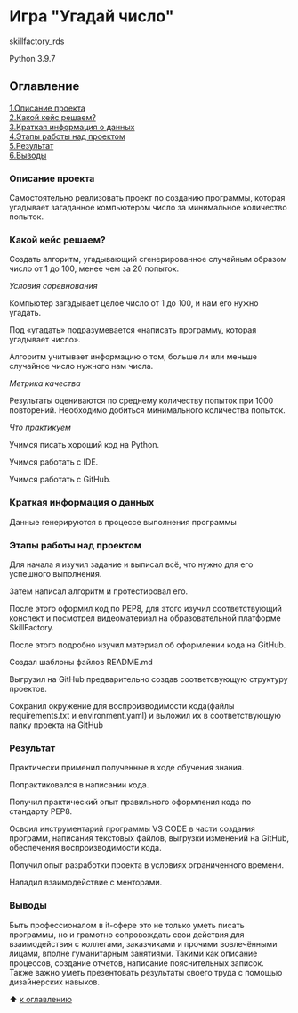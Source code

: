 # Игра "Угадай число"

skillfactory_rds

Python 3.9.7

## Оглавление

[1.Описание проекта](https://github.com/PavelNovikov888/practical_work/tree/master/%D0%98%D0%B3%D1%80%D0%B0%20%22%D0%A3%D0%B3%D0%B0%D0%B4%D0%B0%D0%B9%20%D1%87%D0%B8%D1%81%D0%BB%D0%BE%22#%D0%BE%D0%BF%D0%B8%D1%81%D0%B0%D0%BD%D0%B8%D0%B5-%D0%BF%D1%80%D0%BE%D0%B5%D0%BA%D1%82%D0%B0)  
[2.Какой кейс решаем?](https://github.com/PavelNovikov888/practical_work/tree/master/%D0%98%D0%B3%D1%80%D0%B0%20%22%D0%A3%D0%B3%D0%B0%D0%B4%D0%B0%D0%B9%20%D1%87%D0%B8%D1%81%D0%BB%D0%BE%22#%D0%BA%D0%B0%D0%BA%D0%BE%D0%B9-%D0%BA%D0%B5%D0%B9%D1%81-%D1%80%D0%B5%D1%88%D0%B0%D0%B5%D0%BC)  
[3.Краткая информация о данных](https://github.com/PavelNovikov888/practical_work/tree/master/%D0%98%D0%B3%D1%80%D0%B0%20%22%D0%A3%D0%B3%D0%B0%D0%B4%D0%B0%D0%B9%20%D1%87%D0%B8%D1%81%D0%BB%D0%BE%22#%D0%BA%D1%80%D0%B0%D1%82%D0%BA%D0%B0%D1%8F-%D0%B8%D0%BD%D1%84%D0%BE%D1%80%D0%BC%D0%B0%D1%86%D0%B8%D1%8F-%D0%BE-%D0%B4%D0%B0%D0%BD%D0%BD%D1%8B%D1%85)  
[4.Этапы работы над проектом](https://github.com/PavelNovikov888/practical_work/tree/master/%D0%98%D0%B3%D1%80%D0%B0%20%22%D0%A3%D0%B3%D0%B0%D0%B4%D0%B0%D0%B9%20%D1%87%D0%B8%D1%81%D0%BB%D0%BE%22#%D1%8D%D1%82%D0%B0%D0%BF%D1%8B-%D1%80%D0%B0%D0%B1%D0%BE%D1%82%D1%8B-%D0%BD%D0%B0%D0%B4-%D0%BF%D1%80%D0%BE%D0%B5%D0%BA%D1%82%D0%BE%D0%BC)   
[5.Результат](https://github.com/PavelNovikov888/practical_work/tree/master/%D0%98%D0%B3%D1%80%D0%B0%20%22%D0%A3%D0%B3%D0%B0%D0%B4%D0%B0%D0%B9%20%D1%87%D0%B8%D1%81%D0%BB%D0%BE%22#%D1%80%D0%B5%D0%B7%D1%83%D0%BB%D1%8C%D1%82%D0%B0%D1%82)  
[6.Выводы](https://github.com/PavelNovikov888/practical_work/tree/master/%D0%98%D0%B3%D1%80%D0%B0%20%22%D0%A3%D0%B3%D0%B0%D0%B4%D0%B0%D0%B9%20%D1%87%D0%B8%D1%81%D0%BB%D0%BE%22#%D0%B2%D1%8B%D0%B2%D0%BE%D0%B4%D1%8B) 


### Описание проекта

Самостоятельно реализовать проект по созданию программы, которая угадывает загаданное компьютером число за минимальное количество попыток.


### Какой кейс решаем?

Создать алгоритм, угадывающий сгенерированное случайным образом число от 1 до 100, менее чем за 20 попыток.

*Условия соревнования*

Компьютер загадывает целое число от 1 до 100, и нам его нужно угадать. 

Под «угадать» подразумевается «написать программу, которая угадывает число».

Алгоритм учитывает информацию о том, больше ли или меньше случайное число нужного нам числа.

*Метрика качества*

Результаты оцениваются по среднему количеству попыток при 1000 повторений. Необходимо добиться минимального количества попыток.

*Что практикуем*

Учимся писать хороший код на Python.

Учимся работать с IDE.

Учимся работать с GitHub.

### Краткая информация о данных

Данные генерируются в процессе выполнения программы

### Этапы работы над проектом

Для начала я изучил задание и выписал всё, что нужно для его успешного выполнения.

Затем написал алгоритм и протестировал его.

После этого оформил код по PEP8, для этого изучил соответствующий конспект и посмотрел видеоматериал на образовательной платформе SkillFactory.

После этого подробно изучил материал об оформлении кода на GitHub.

Создал шаблоны файлов README.md

Выгрузил на GitHub предварительно создав соответсвующую структуру проектов.

Сохранил окружение для воспроизводимости кода(файлы requirements.txt и environment.yaml) и выложил их в соответствующую папку проекта на GitHub 

### Результат

Практически применил полученные в ходе обучения знания.

Попрактиковался в написании кода. 

Получил практический опыт правильного оформления кода по стандарту PEP8.

Освоил инструментарий программы VS CODE в части создания программ, написания текстовых файлов, выгрузки изменений на GitHub, обеспечения воспроизводимости кода.

Получил опыт разработки проекта в условиях ограниченного времени.

Наладил взаимодействие с менторами.

### Выводы

Быть профессионалом в it-сфере это не только уметь писать программы, но и грамотно сопровождать свои действия для взаимодействия с коллегами, заказчиками и прочими вовлечёнными лицами, вполне гуманитарным занятиями. 
Такими как описание процессов, создание отчетов, написание пояснительных записок. 
Также важно уметь презентовать результаты своего труда с помощью дизайнерских навыков.

:arrow_up: [к оглавлению](https://github.com/PavelNovikov888/practical_work/tree/master/%D0%98%D0%B3%D1%80%D0%B0%20%22%D0%A3%D0%B3%D0%B0%D0%B4%D0%B0%D0%B9%20%D1%87%D0%B8%D1%81%D0%BB%D0%BE%22#%D0%BE%D0%B3%D0%BB%D0%B0%D0%B2%D0%BB%D0%B5%D0%BD%D0%B8%D0%B5)